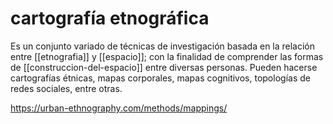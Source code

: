 # cartografía etnográfica
Es un conjunto variado de técnicas de investigación basada en la relación entre [[etnografia]] y [[espacio]]; con la finalidad de comprender las formas de [[construccion-del-espacio]] entre diversas personas. Pueden hacerse cartografías étnicas, mapas corporales, mapas cognitivos, topologías de redes sociales, entre otras.

https://urban-ethnography.com/methods/mappings/
